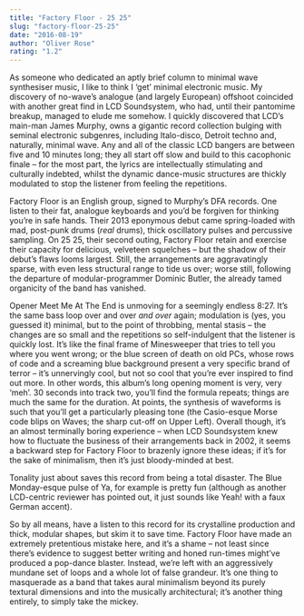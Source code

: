 ```yaml
---
title: "Factory Floor - 25 25"
slug: "factory-floor-25-25"
date: "2016-08-19"
author: "Oliver Rose"
rating: "1.2"
---
```


As someone who dedicated an aptly brief column to minimal wave synthesiser music, I like to think I ‘get’ minimal electronic music. My discovery of no-wave’s analogue (and largely European) offshoot coincided with another great find in LCD Soundsystem, who had, until their pantomime breakup, managed to elude me somehow. I quickly discovered that LCD’s main-man James Murphy, owns a gigantic record collection bulging with seminal electronic subgenres, including Italo-disco, Detroit techno and, naturally, minimal wave. Any and all of the classic LCD bangers are between five and 10 minutes long; they all start off slow and build to this cacophonic finale – for the most part, the lyrics are intellectually stimulating and culturally indebted, whilst the dynamic dance-music structures are thickly modulated to stop the listener from feeling the repetitions.

Factory Floor is an English group, signed to Murphy’s DFA records. One listen to their fat, analogue keyboards and you’d be forgiven for thinking you’re in safe hands. Their 2013 eponymous debut came spring-loaded with mad, post-punk drums (_real_ drums), thick oscillatory pulses and percussive sampling. On 25 25, their second outing, Factory Floor retain and exercise their capacity for delicious, velveteen squelches – but the shadow of their debut’s flaws looms largest. Still, the arrangements are aggravatingly sparse, with even less  structural range to tide us over; worse still, following the departure of modular-programmer Dominic Butler, the already tamed organicity of the band has vanished.

Opener Meet Me At The End is unmoving for a seemingly endless 8:27. It’s the same bass loop over and over _and over_ again; modulation is (yes, you guessed it) minimal, but to the point of throbbing, mental stasis – the changes are so small and the repetitions so self-indulgent that the listener is quickly lost. It’s like the final frame of Minesweeper that tries to tell you where you went wrong; or the blue screen of death on old PCs, whose rows of code and a screaming blue background present a very specific brand of terror – it’s unnervingly cool, but not so cool that you’re ever inspired to find out more. In other words, this album’s long opening moment is very, very ‘meh’. 30 seconds into track two, you’ll find the formula repeats; things are much the same for the duration. At points, the synthesis of waveforms is such that you’ll get a particularly pleasing tone (the Casio-esque Morse code blips on Waves; the sharp cut-off on Upper Left). Overall though, it’s an almost terminally boring experience – when LCD Soundsystem knew how to fluctuate the business of their arrangements back in 2002, it seems a backward step for Factory Floor to brazenly ignore these ideas; if it’s for the sake of minimalism, then it’s just bloody-minded at best.

Tonality just about saves this record from being a total disaster. The Blue Monday-esque pulse of Ya, for example is pretty fun (although as another LCD-centric reviewer has pointed out, it just sounds like Yeah! with a faux German accent).

So by all means, have a listen to this record for its crystalline production and thick, modular shapes, but skim it to save time. Factory Floor have made an extremely pretentious mistake here, and it’s a shame – not least since there’s evidence to suggest better writing and honed run-times might’ve produced a pop-dance blaster. Instead, we’re left with an aggressively mundane set of loops and a whole lot of false grandeur. It’s one thing to masquerade as a band that takes aural minimalism beyond its purely textural dimensions and into the musically architectural; it’s another thing entirely, to simply take the mickey.

